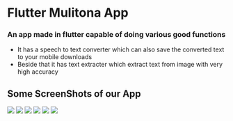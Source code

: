 # Flutter Mulitona App
### An app made in flutter capable of doing various good functions

* It has a speech to text converter which can also save the converted text to your mobile downloads
* Beside that it has text extracter which extract text from image with very high accuracy


## Some ScreenShots of our App
![]('/../images/1.png')
![]('/../images/2.png')
![]('/../images/3.png')
![]('/../images/4.png')
![]('/../images/5.png')
![]('/../images/6.png')
